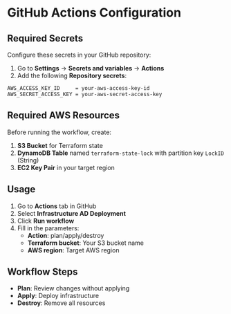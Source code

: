 # GitHub Actions Configuration

## Required Secrets

Configure these secrets in your GitHub repository:

1. Go to **Settings** → **Secrets and variables** → **Actions**
2. Add the following **Repository secrets**:

```
AWS_ACCESS_KEY_ID     = your-aws-access-key-id
AWS_SECRET_ACCESS_KEY = your-aws-secret-access-key
```

## Required AWS Resources

Before running the workflow, create:

1. **S3 Bucket** for Terraform state
2. **DynamoDB Table** named `terraform-state-lock` with partition key `LockID` (String)
3. **EC2 Key Pair** in your target region

## Usage

1. Go to **Actions** tab in GitHub
2. Select **Infrastructure AD Deployment**
3. Click **Run workflow**
4. Fill in the parameters:
   - **Action**: plan/apply/destroy
   - **Terraform bucket**: Your S3 bucket name
   - **AWS region**: Target AWS region

## Workflow Steps

- **Plan**: Review changes without applying
- **Apply**: Deploy infrastructure
- **Destroy**: Remove all resources
